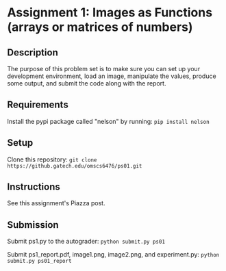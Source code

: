 # Assignment 1: Images as Functions (arrays or matrices of numbers)

## Description
The purpose of this problem set is to make sure you can set up your development environment, load an image, manipulate the values, produce some output, and submit the code along with the report.

## Requirements
Install the pypi package called "nelson" by running:
`pip install nelson`

## Setup
Clone this repository:
`git clone https://github.gatech.edu/omscs6476/ps01.git`

## Instructions
See this assignment's Piazza post.

## Submission
Submit ps1.py to the autograder:
`python submit.py ps01`

Submit ps1_report.pdf, image1.png, image2.png, and experiment.py:
`python submit.py ps01_report`
